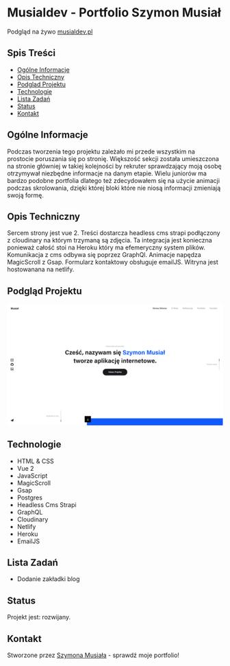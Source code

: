 # Musialdev - Portfolio Szymon Musiał
Podgląd na żywo [musialdev.pl](https://www.musialdev.pl)

## Spis Treści
* [Ogólne Informacje](#ogólne-informacje)
* [Opis Techniczny](#opis-techniczny)
* [Podgląd Projektu](#Podgląd-projektu)
* [Technologie](#technologie)
* [Lista Zadań](#lista-zadań)
* [Status](#status)
* [Kontakt](#kontakt)

## Ogólne Informacje
Podczas tworzenia tego projektu zależało mi przede wszystkim na prostocie poruszania się po stronię. Większość sekcji została umieszczona na stronie główniej w takiej kolejności by rekruter sprawdzający moją osobę otrzymywał niezbędne informacje na danym etapie. Wielu juniorów ma bardzo podobne portfolia dlatego też zdecydowałem się na użycie animacji podczas skrolowania, dzięki której bloki które nie niosą informacji zmieniają swoją formę.

## Opis Techniczny
Sercem strony jest vue 2. Treści dostarcza headless cms strapi podłączony z cloudinary na którym trzymaną są zdjęcia. Ta integracja jest konieczna ponieważ całość stoi na Heroku który ma efemeryczny system plików. Komunikacja z cms odbywa się poprzez GraphQl. Animacje napędza MagicScroll z Gsap. Formularz kontaktowy obsługuje emailJS. Witryna jest hostowanana na netlify.

## Podgląd Projektu
![Example screenshot](./img/readme.png)

## Technologie
* HTML & CSS
* Vue 2
* JavaScript
* MagicScroll
* Gsap
* Postgres
* Headless Cms Strapi
* GraphQL
* Cloudinary
* Netlify
* Heroku
* EmailJS

## Lista Zadań
* Dodanie zakładki blog

## Status
Projekt jest: rozwijany.

## Kontakt
Stworzone przez [Szymona Musiała](https://www.musialdev.pl/) - sprawdź moje portfolio!
